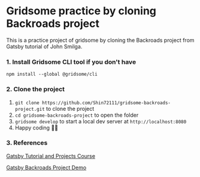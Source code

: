 # Gridsome practice by cloning Backroads project

This is a practice project of gridsome by cloning the Backroads project from Gatsby tutorial of John Smilga.

### 1. Install Gridsome CLI tool if you don't have

`npm install --global @gridsome/cli`

### 2. Clone the project

1. `git clone https://github.com/Shin72111/gridsome-backroads-project.git` to clone the project
2. `cd gridsome-backroads-project` to open the folder
3. `gridsome develop` to start a local dev server at `http://localhost:8080`
4. Happy coding 🎉🙌

### 3. References

[Gatsby Tutorial and Projects Course](https://www.udemy.com/course/gatsby-tutorial-and-projects-course/)

[Gatsby Backroads Project Demo](https://gatsby-backroads-project.netlify.com/)
